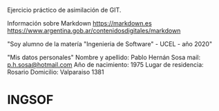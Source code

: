 Ejercicio práctico de asimilación de GIT. 

Información sobre Markdown
https://markdown.es
https://www.argentina.gob.ar/contenidosdigitales/markdown

"Soy alumno de la matería "Ingenieria de Software"  - UCEL - año 2020"

"Mis datos personales"
Nombre y apellido: Pablo Hernán Sosa
mail: p.h.sosa@hotmail.com
Año de nacimiento: 1975
Lugar de residencia: Rosario
Domicilio: Valparaiso 1381

# INGSOF
